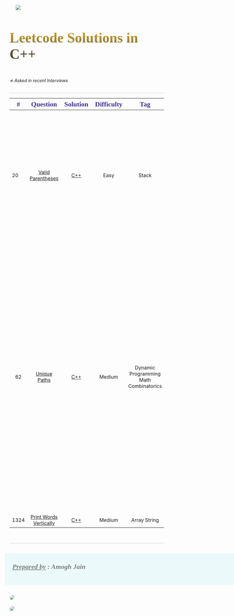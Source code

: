 <div style="width:50px; display:inline-block; margin:0px 20px; margin-right:70px;"><img src="https://user-images.githubusercontent.com/36547915/97088991-45da5d00-1652-11eb-900f-80d106540f4f.png"></div>
<h1 style=" font-family:cursive; font-size:46px; display:inline-block; background-image: linear-gradient(#d7ab28,#303030);
color: transparent;
background-clip: text;
-webkit-background-clip: text;">Leetcode Solutions in C++</h1> 
<h6>✯ Asked in recent Interviews</h6>
<hr style="height:1px; background-color:#d0d0d0; margin-bottom: 0px;">   
<table>
 <thead>
  <tr style="color:#3b308f; font-family: Algerian; font-size: 22px;">
   <th>#</th>
   <th>Question</th>
   <th>Solution</th>
   <th>Difficulty</th>
   <th>Tag</th>
   <th>Companies</th>
 </tr>
</thead>
<tbody>
  <tr>
    <td>20</td>
    <td style="text-align:center;"><a href="https://leetcode.com/problems/valid-parentheses/">Valid Parentheses</a></td>
    <td style="text-align:center;"><a href="./Codes/Valid_Parenthesis/Valid_Parenthesis.cpp">C++</a></td>
    <td style="text-align:center;">Easy</td>
    <td style="text-align:center;">Stack</td>
    <td style="text-align:center;">Amazon ✯   LinkedIn ✯   Facebook ✯   Microsoft ✯   Bloomberg ✯   Spotify   Apple   Adobe   Expedia   Google   Oracle   VMware   Cisco   Intel   Yandex   tiktok   Arista Networks   Barclays   ServiceNow   Uber   Goldman Sachs   Booking.com   Salesforce   Netflix   Dataminr   tcs</td>
  </tr>
  <tr>
   <td style="text-align:center;" >62</td>
   <td style="text-align:center;"><a href="https://leetcode.com/problems/unique-paths/">Unique Paths</a></td>
   <td style="text-align:center;"><a href="./Codes/Unique_Paths/Unique_Paths.cpp">C++</a></td>
   <td style="text-align:center;">Medium</td>
   <td style="text-align:center;">Dynamic Programming Math Combinatorics</td>
   <td style="text-align:center;">Google ✯   Walmart ✯   Paytm ✯   Ola ✯   Linkedin ✯   Cisco   Zoho   ByteDance   Goldman Sachs   Mathworks   Oracle   Qualtrics   Salesforce   Snapchat   Uber   VMware   Facebook   Microsoft   Amazon   Apple   Bloomberg   Adobe   Atlassian   SAP Labs   Thought works   CoinDCX   BNY Mellon   Zomato   Rudder Analytics   Impetus   DTCC   Twilio   MONEY view   BYJUS   Jio Platform Limited   Directi   Cashfree Payments   SS SUPPLY CHAIN SOLUTIONS PVT LTD   Physicswallah company   Accoloite   CashKaro.com   Wheelseye Technology</td>
 </tr>
 <tr>
   <td style="text-align:center;">1324</td>
   <td style="text-align:center;"><a href="https://leetcode.com/problems/print-words-vertically">Print Words Vertically</a></td>
   <td style="text-align:center;"><a href="./Codes/Print_Words_Vertically/Print_Words_Vertically.cpp">C++</a></td>
   <td style="text-align:center;">Medium</td>
   <td style="text-align:center;">Array String</td>
   <td style="text-align:center;">Microsoft ✯ Postmates ✯</td>
 </tr>

</tbody>
</table>
<footer>
  <hr style="height:1px; background-color:#d0d0d0; margin-top:50px">
  <br>
  <div id="contact" style="border:0.01px dotted white; width:57rem; height:3rem; padding-bottom:3.4rem; text-align: left; position: relative; right:1rem; margin-bottom: 2rem; background-color:#ecf9fa; padding-left:1.5rem">
    <h5 style="font-size: 22px; font-family:Algerian; color:#565554c1;">
      <p style="display: inline; text-decoration: underline;">Prepared by</p>
      <p style="display: inline;">  : Amogh Jain</p>
    </h5>
  </div>
  <div style="width:87.25px; height:28px; margin: 8px 0px;">
    <a href="mailto:amoghjain04@gmail.com">
      <img src="https://img.shields.io/badge/Gmail-D14836?style=for-the-badge&logo=gmail&logoColor=white" style="border-radius: 25px;">
    </a>
  </div>
  <div style="width:111px; height:28px; margin: 7px 0px;">
    <a href="https://www.linkedin.com/in/amoghjain04/">
      <img src="https://img.shields.io/badge/LinkedIn-0077B5?style=for-the-badge&logo=linkedin&logoColor=white" style="border-radius: 25px;">
    </a>
  </div>
</footer>



